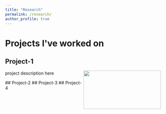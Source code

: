 ```yaml
---
title: "Research"
permalink: /research/
author_profile: true
---
```


# Projects I've worked on
## Project-1
<p> project description here <img align="right" width="250" height="125" src="https://ekanshsareen.github.io/files/rp_1.png"> </p>
## Project-2
## Project-3
## Project-4
<!---
project description here <img align="right" width="250" height="125" src="https://ekanshsareen.github.io/files/rp_1.png">|
project description here <img align="right" width="250" height="125" src="https://ekanshsareen.github.io/files/rp_1.png">|
project description here <img align="right" width="250" height="125" src="https://ekanshsareen.github.io/files/rp_1.png">|
-->

